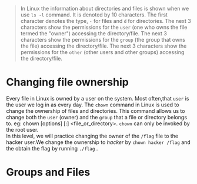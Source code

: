 > In Linux the information about directories and files is shown when we use `ls -l` command. It is denoted by 10 characters. The first character denotes the type, `-` for files and `d` for directories. The next 3 characters show the permissions for the `user` (one who owns the file termed the "owner") accessing the directory/file. The next 3 characters show the permissions for the `group` (the group that owns the file) accessing the directory/file. The next 3 characters show the permissions for the `other` (other users and other groups) accessing the directory/file.  

# Changing file ownership
Every file in Linux is owned by a user on the system. Most often,that `user` is the user we log in as every day. The `chown` command in Linux is used to change the ownership of files and directories. This command allows us to change both the `user` (owner) and the `group` that a file or directory belongs to. eg: chown [options] <user>[:<group>] <file_or_directory>. `chown` can only be invoked by the root user.  
In this level, we will practice changing the owner of the `/flag` file to the hacker user.We change the ownership to *hacker* by `chown hacker /flag` and the obtain the flag by running `./flag` .

# Groups and Files

